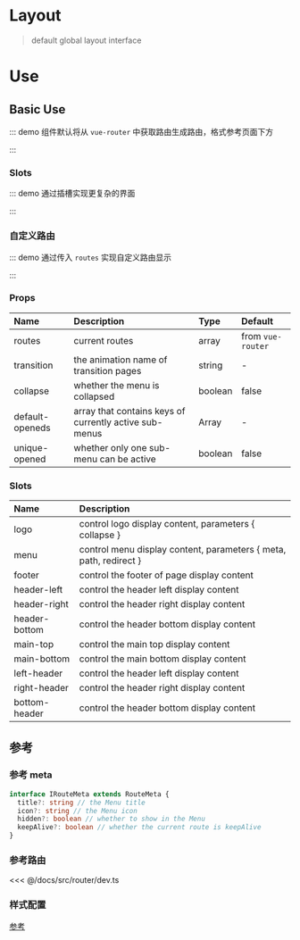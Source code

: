 # Layout

> default global layout interface

# Use

## Basic Use

::: demo 组件默认将从 `vue-router` 中获取路由生成路由，格式参考页面下方

<template>
  <pro-layout class="docs-layout" />
</template>

<style>
.docs-layout {
  border: 1px solid var(--c-border);
  height: 400px;
}
</style>

:::

### Slots

::: demo 通过插槽实现更复杂的界面

<template>
  <pro-layout class="docs-layout">
    <template #logo="{ collapse }">
      <span style="line-height: 54px">{{ collapse ? 'L' : 'logo' }}</span>
    </template>
    <template #footer>
      <p>footer</p>
    </template>
    <template #header-left>
      <span>header-left</span>
    </template>
    <template #header-right>
      <span>header-right</span>
    </template>
    <template #header-bottom>
      <span>header-bottom</span>
    </template>
    <template #main-top>
      <p>main-top</p>
    </template>
    <template #main-bottom>
      <p>main-bottom</p>
    </template>
  </pro-layout>
</template>

:::

### 自定义路由

::: demo 通过传入 `routes` 实现自定义路由显示

<template>
  <pro-layout :routes="routes" class="docs-layout" />
</template>

<script>
import { computed } from 'vue'
import { useRouter } from 'vue-router'

export default {
  setup() {
    const router = useRouter()
    const routes = computed(() => {
      const _routes = router.options.routes
      return _routes.find(item => item.path === '/zh-CN/components/').children
    })

    return {
      routes,
    }
  }
}
</script>

:::

### Props

| Name            | Description                                            | Type    | Default           |
| :-------------- | :----------------------------------------------------- | :------ | :---------------- |
| routes          | current routes                                         | array   | from `vue-router` |
| transition      | the animation name of transition pages                 | string  | -                 |
| collapse        | whether the menu is collapsed                          | boolean | false             |
| default-openeds | array that contains keys of currently active sub-menus | Array   | -                 |
| unique-opened   | whether only one sub-menu can be active                | boolean | false             |

### Slots

| Name          | Description                                                       |
| :------------ | :---------------------------------------------------------------- |
| logo          | control logo display content, parameters { collapse }             |
| menu          | control menu display content, parameters { meta, path, redirect } |
| footer        | control the footer of page display content                        |
| header-left   | control the header left display content                           |
| header-right  | control the header right display content                          |
| header-bottom | control the header bottom display content                         |
| main-top      | control the main top display content                              |
| main-bottom   | control the main bottom display content                           |
| left-header   | control the header left display content                           |
| right-header  | control the header right display content                          |
| bottom-header | control the header bottom display content                         |

## 参考

### 参考 meta

```ts
interface IRouteMeta extends RouteMeta {
  title?: string // the Menu title
  icon?: string // the Menu icon
  hidden?: boolean // whether to show in the Menu
  keepAlive?: boolean // whether the current route is keepAlive
}
```

### 参考路由

<<< @/docs/src/router/dev.ts

### 样式配置

[参考](../guide/theme#提供配置的参数)
